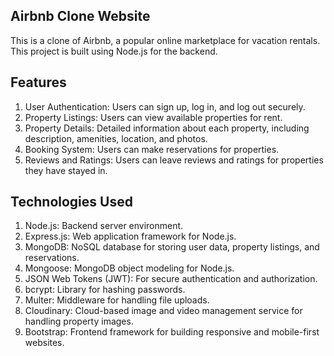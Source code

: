 ## Airbnb Clone Website
This is a clone of Airbnb, a popular online marketplace for vacation rentals. This project is built using Node.js for the backend.

## Features
1. User Authentication: Users can sign up, log in, and log out securely.
2. Property Listings: Users can view available properties for rent.
3. Property Details: Detailed information about each property, including description, amenities, location, and photos.
4. Booking System: Users can make reservations for properties.
5. Reviews and Ratings: Users can leave reviews and ratings for properties they have stayed in.

## Technologies Used
1. Node.js: Backend server environment.
2. Express.js: Web application framework for Node.js.
3. MongoDB: NoSQL database for storing user data, property listings, and reservations.
4. Mongoose: MongoDB object modeling for Node.js.
5. JSON Web Tokens (JWT): For secure authentication and authorization.
6. bcrypt: Library for hashing passwords.
7. Multer: Middleware for handling file uploads.
8. Cloudinary: Cloud-based image and video management service for handling property images.
9. Bootstrap: Frontend framework for building responsive and mobile-first websites.